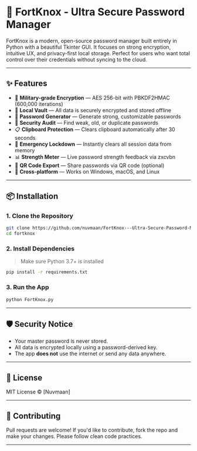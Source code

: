 # 🔐 FortKnox - Ultra Secure Password Manager

FortKnox is a modern, open-source password manager built entirely in Python with a beautiful Tkinter GUI. It focuses on strong encryption, intuitive UX, and privacy-first local storage. Perfect for users who want total control over their credentials without syncing to the cloud.

---

## ✨ Features

- 🔐 **Military-grade Encryption** — AES 256-bit with PBKDF2HMAC (600,000 iterations)
- 🔑 **Local Vault** — All data is securely encrypted and stored offline
- 🧠 **Password Generator** — Generate strong, customizable passwords
- 🧪 **Security Audit** — Find weak, old, or duplicate passwords
- 📋 **Clipboard Protection** — Clears clipboard automatically after 30 seconds
- 🚨 **Emergency Lockdown** — Instantly clears all session data from memory
- 📊 **Strength Meter** — Live password strength feedback via zxcvbn
- 📱 **QR Code Export** — Share passwords via QR code (optional)
- 🧩 **Cross-platform** — Works on Windows, macOS, and Linux

---

## 📦 Installation

### 1. Clone the Repository

```bash
git clone https://github.com/nuvmaan/FortKnox---Ultra-Secure-Password-Manager.git
cd fortknox
```

### 2. Install Dependencies

> Make sure Python 3.7+ is installed

```bash
pip install -r requirements.txt
```

### 3. Run the App

```bash
python FortKnox.py
```

---

## 🛡️ Security Notice

- Your master password is never stored. 
- All data is encrypted locally using a password-derived key.
- The app **does not** use the internet or send any data anywhere.

---

## 📜 License

MIT License © [Nuvmaan]

---

## 🤝 Contributing

Pull requests are welcome! If you'd like to contribute, fork the repo and make your changes. Please follow clean code practices.

---
